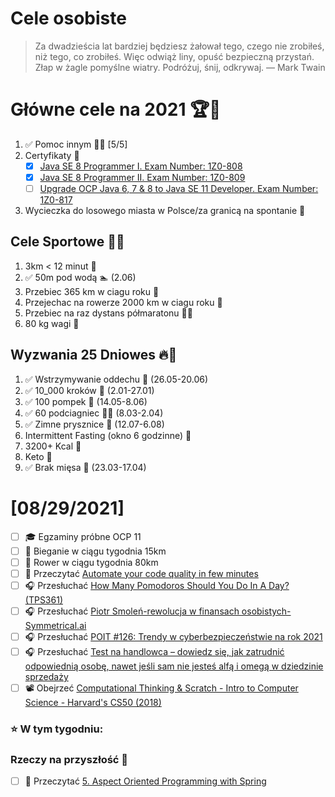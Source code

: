 Cele osobiste
==============
> Za dwadzieścia lat bardziej będziesz żałował tego, czego nie zrobiłeś, niż tego, co zrobiłeś. Więc odwiąż liny, opuść bezpieczną przystań. Złap w żagle pomyślne wiatry. Podróżuj, śnij, odkrywaj.
> — Mark Twain

# Główne cele na 2021 🏆🥇
1. ✅ Pomoc innym 🧚‍♂️ [5/5]
2. Certyfikaty 📜
   - [x] [Java SE 8 Programmer I. Exam Number: 1Z0-808](https://education.oracle.com/es/java-se-8-programmer-ii/pexam_1Z0-808)
   - [x] [Java SE 8 Programmer II. Exam Number: 1Z0-809](https://education.oracle.com/es/java-se-8-programmer-ii/pexam_1Z0-809)
   - [ ]  [Upgrade OCP Java 6, 7 & 8 to Java SE 11 Developer. Exam Number: 1Z0-817](https://education.oracle.com/upgrade-ocp-java-6-7-8-to-java-se-11-developer/pexam_1Z0-817)
3. Wycieczka do losowego miasta w Polsce/za granicą na spontanie 🚙

## Cele Sportowe 💪🥈
1. 3km < 12 minut 👟
2. ✅ 50m pod wodą 🏊 (2.06)
3. Przebiec 365 km w ciagu roku 🏃
4. Przejechac na rowerze 2000 km w ciagu roku 🚴
5. Przebiec na raz dystans półmaratonu 🏃‍♀️
6. 80 kg wagi 💪

## Wyzwania 25 Dniowes 🔥🥉
1. ✅ Wstrzymywanie oddechu 🧘 (26.05-20.06)
2. ✅ 10_000 kroków 🦶 (2.01-27.01)
3. ✅ 100 pompek 🙇 (14.05-8.06)
4. ✅ 60 podciagniec 🏋️‍♂️ (8.03-2.04)
5. ✅ Zimne prysznice 🚿 (12.07-6.08)
6. Intermittent Fasting (okno 6 godzinne) 🥪
7. 3200+ Kcal 🍌
8. Keto 🥑
9. ✅ Brak mięsa 🍎 (23.03-17.04)

# [08/29/2021]
- [ ] 🎓 Egzaminy próbne OCP 11
- [ ] 🏃 Bieganie w ciągu tygodnia 15km
- [ ] 🚴 Rower w ciągu tygodnia 80km
- [ ] 📗 Przeczytać [Automate your code quality in few minutes](https://unknownexception.eu/automate-your-code-quality?) 
- [ ] 🎧 Przesłuchać [How Many Pomodoros Should You Do In A Day? (TPS361)](https://www.asianefficiency.com/podcasts/how-many-pomodoros/)
- [ ] 🎧 Przesłuchać [Piotr Smoleń-rewolucja w finansach osobistych-Symmetrical.ai](https://zaprojektujswojezycie.pl/piotr-smolen-rewolucja-w-finansach-osobistych-symmetrical-ai/)
- [ ] 🎧 Przesłuchać [POIT #126: Trendy w cyberbezpieczeństwie na rok 2021](https://porozmawiajmyoit.pl/poit-126-trendy-w-cyberbezpieczenstwie-na-rok-2021/)
- [ ] 🎧 Przesłuchać [Test na handlowca – dowiedz się, jak zatrudnić odpowiednią osobę, nawet jeśli sam nie jesteś alfą i omegą w dziedzinie sprzedaży](https://malawielkafirma.pl/rekrutacja-handlowca/)
- [ ] 📽️ Obejrzeć [Computational Thinking & Scratch - Intro to Computer Science - Harvard's CS50 (2018)](https://youtu.be/F0WoVEr0-44?list=PLWKjhJtqVAbmGw5fN5BQlwuug-8bDmabi)

### ⭐ W tym tygodniu:

### Rzeczy na przyszłość 🏅
- [ ] 📗 Przeczytać [5. Aspect Oriented Programming with Spring](https://docs.spring.io/spring-framework/docs/current/reference/html/core.html#aop)
